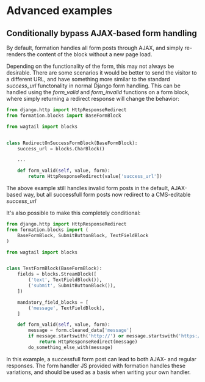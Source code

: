 # Advanced examples

## Conditionally bypass AJAX-based form handling

By default, formation handles all form posts through AJAX, and simply re-renders the content of the block without a new
page load.

Depending on the functionality of the form, this may not always be desirable. There are some scenarios it would be
better to send the visitor to a different URL, and have something more similar to the standard *success_url*
functonality in normal Django form handling. This can be handled using the *form_valid* and *form_invalid* functions on
a form block, where simply returning a redirect response will change the behavior:

```python
from django.http import HttpResponseRedirect
from formation.blocks import BaseFormBlock

from wagtail import blocks


class RedirectOnSuccessFormBlock(BaseFormBlock):
    success_url = blocks.CharBlock()

    ...

    def form_valid(self, value, form):
        return HttpResponseRedirect(value['success_url'])
```

The above example still handles invalid form posts in the default, AJAX-based way, but all successfull form posts now
redirect to a CMS-editable *success_url*

It's also possible to make this completely conditional:

```python
from django.http import HttpResponseRedirect
from formation.blocks import (
    BaseFormBlock, SubmitButtonBlock, TextFieldBlock
)

from wagtail import blocks


class TestFormBlock(BaseFormBlock):
    fields = blocks.StreamBlock([
        ('text', TextFieldBlock()),
        ('submit', SubmitButtonBlock()),
    ])

    mandatory_field_blocks = [
        ('message', TextFieldBlock),
    ]

    def form_valid(self, value, form):
        message = form.cleaned_data['message']
        if message.startswith('http://') or message.startswith('https://'):
            return HttpResponseRedirect(message)
        do_something_else_with(message)
```

In this example, a successfull form post can lead to both AJAX- and regular responses. The form handler JS provided
with formation handles these variations, and should be used as a basis when writing your own handler.
